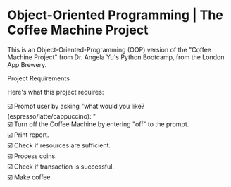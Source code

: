 # Object-Oriented Programming | The Coffee Machine Project

This is an Object-Oriented-Programming (OOP) version of the "Coffee Machine Project" from Dr. Angela Yu's Python Bootcamp, from the London App Brewery. 


Project Requirements

Here's what this project requires:<br />

 ☑️ Prompt user by asking "what would you like? (espresso/latte/cappuccino): " <br />
 ☑️ Turn off the Coffee Machine by entering "off" to the prompt.<br />
 ☑️ Print report. <br />
 ☑️ Check if resources are sufficient. <br />
 ☑️ Process coins. <br />
 ☑️ Check if transaction is successful. <br />
 ☑️ Make coffee.
